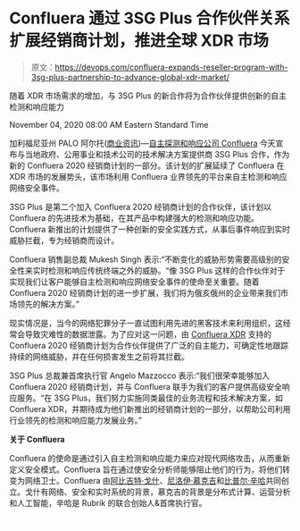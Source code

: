 # Confluera 通过 3SG Plus 合作伙伴关系扩展经销商计划，推进全球 XDR 市场

> 原文：<https://devops.com/confluera-expands-reseller-program-with-3sg-plus-partnership-to-advance-global-xdr-market/>

随着 XDR 市场需求的增加，与 3SG Plus 的新合作将为合作伙伴提供创新的自主检测和响应能力

<time datetime="2020-11-04T13:00:00Z">November 04, 2020 08:00 AM Eastern Standard Time</time>

加利福尼亚州 PALO 阿尔托([商业资讯](https://www.businesswire.com/))—[自主探测和响应公司 Confluera](https://cts.businesswire.com/ct/CT?id=smartlink&url=http%3A%2F%2Fwww.confluera.com&esheet=52319419&newsitemid=20201104005018&lan=en-US&anchor=Confluera&index=1&md5=ae0c4f71f01791c2158e708ff6d830a3) 今天宣布与当地政府、公用事业和技术公司的技术解决方案提供商 3SG Plus 合作，作为新的 Confluera 2020 经销商计划的一部分。该计划的扩展延续了 Confluera 在 XDR 市场的发展势头，该市场利用 Confluera 业界领先的平台来自主检测和响应网络安全事件。

3SG Plus 是第二个加入 Confluera 2020 经销商计划的合作伙伴，该计划以 Confluera 的先进技术为基础，在其产品中构建强大的检测和响应功能。Confluera 新推出的计划提供了一种创新的安全实践方式，从事后事件响应到实时威胁拦截，专为经销商而设计。

Confluera 销售副总裁 Mukesh Singh 表示:“不断变化的威胁形势需要高级别的安全性来实时检测和响应传统终端之外的威胁。“像 3SG Plus 这样的合作伙伴对于实现我们让客户能够自主检测和响应网络安全事件的使命至关重要。随着 Confluera 2020 经销商计划的进一步扩展，我们将为俄亥俄州的企业带来我们市场领先的解决方案。”

现实情况是，当今的网络犯罪分子一直试图利用先进的黑客技术来利用组织，这经常会导致灾难性的数据泄露。为了应对这一问题，由 [Confluera XDR](https://cts.businesswire.com/ct/CT?id=smartlink&url=https%3A%2F%2Fwww.confluera.com%2Fwhy-confluera&esheet=52319419&newsitemid=20201104005018&lan=en-US&anchor=Confluera+XDR&index=2&md5=21a98b3d4950762aa6109ab61ef38ba3) 支持的 Confluera 2020 经销商计划为合作伙伴提供了广泛的自主能力，可确定性地跟踪持续的网络威胁，并在任何损害发生之前将其拦截。

3SG Plus 总裁兼首席执行官 Angelo Mazzocco 表示:“我们很荣幸能够加入 Confluera 2020 经销商计划，并与 Confluera 联手为我们的客户提供高级安全响应服务。“在 3SG Plus，我们努力实施同类最佳的业务流程和技术解决方案，如 Confluera XDR，并期待成为他们新推出的经销商计划的一部分，以帮助公司利用行业领先的检测和响应能力发展业务。”

**关于 Confluera**

Confluera 的使命是通过引入自主检测和响应能力来应对现代网络攻击，从而重新定义安全模式。Confluera 旨在通过使安全分析师能够阻止他们的行为，将他们转变为网络卫士。Confluera 由[阿比吉特·戈什](https://cts.businesswire.com/ct/CT?id=smartlink&url=https%3A%2F%2Fwww.linkedin.com%2Fin%2Fabhijit-ghosh-confluera%2F&esheet=52319419&newsitemid=20201104005018&lan=en-US&anchor=Abhijit+Ghosh&index=4&md5=2c76b53da9ada0750d4e7d23c557a290)、[尼洛伊·慕克吉](https://cts.businesswire.com/ct/CT?id=smartlink&url=https%3A%2F%2Fwww.linkedin.com%2Fin%2Fniloymukherjee%2F&esheet=52319419&newsitemid=20201104005018&lan=en-US&anchor=Niloy+Mukherjee&index=5&md5=a2da69fc55bcbb9722a075eae6feb7c2)和[比普尔·辛哈](https://cts.businesswire.com/ct/CT?id=smartlink&url=https%3A%2F%2Fwww.linkedin.com%2Fin%2Fbipulsinha%2F&esheet=52319419&newsitemid=20201104005018&lan=en-US&anchor=Bipul+Sinha&index=6&md5=32c6999c8b611dc9cbff7d1d928b9eb1)共同创立。戈什有网络、安全和实时系统的背景，慕克吉的背景是分布式计算、运营分析和人工智能，辛哈是 Rubrik 的联合创始人&首席执行官。

![](img/f9d17e065c2aa8270f757384e5687685.png)